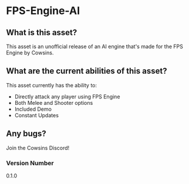 # FPS-Engine-AI

## What is this asset?
This asset is an unofficial release of an AI engine that's made for the FPS Engine by Cowsins.

## What are the current abilities of this asset?
This asset currently has the ability to:

- Directly attack any player using FPS Engine
- Both Melee and Shooter options
- Included Demo
- Constant Updates

## Any bugs?
Join the Cowsins Discord!

### Version Number
0.1.0


